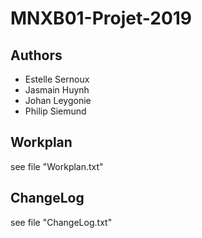 # MNXB01-Projet-2019

## Authors

- Estelle Sernoux
- Jasmain Huynh
- Johan Leygonie
- Philip Siemund

## Workplan

see file "Workplan.txt"

## ChangeLog

see file "ChangeLog.txt"
